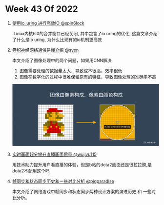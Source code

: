 # Week 43 Of 2022

1. [使用io_uring 进行高效IO @spin6lock](https://nxdong.com/linux-io-uring/)

   ​	Linux内核6.0的合并窗口已经关闭, 其中包含了io uring的优化, 这篇文章介绍了什么是io uring, 为什么比现有的io机制更高效

2. [卷积神经网络通俗易懂介绍 @sven](https://easyai.tech/ai-definition/cnn/)

   本文介绍了图像处理中的两个问题，如果用CNN解决

   1. 图像需要处理的数据量太大，导致成本很高，效率很低
   2. 图像在数字化的过程中很难保留原有的特征，导致图像处理的准确率不高

   ![image-20221019140642101](./image/image-20221019140642101.png)


3. [实时画面超分提升直播画面质量 @wujiyu115](https://mp.weixin.qq.com/s/Y7l8yOWdguyeRiWAAIOTPg)

   用技术助力提升用户看直播的体验，但是b站的dota2画面还是很拉拉胯,是dota2不配用这个吗

4. [帧同步和状态同步历史和一些对比分析 @pigparadise](https://mp.weixin.qq.com/s/WVIUnS8RTIWozFAe0uTEZg)
   
   本文介绍了网络游戏中帧同步和状态同步两种设计方案的演进历史 和 一些对比分析。
